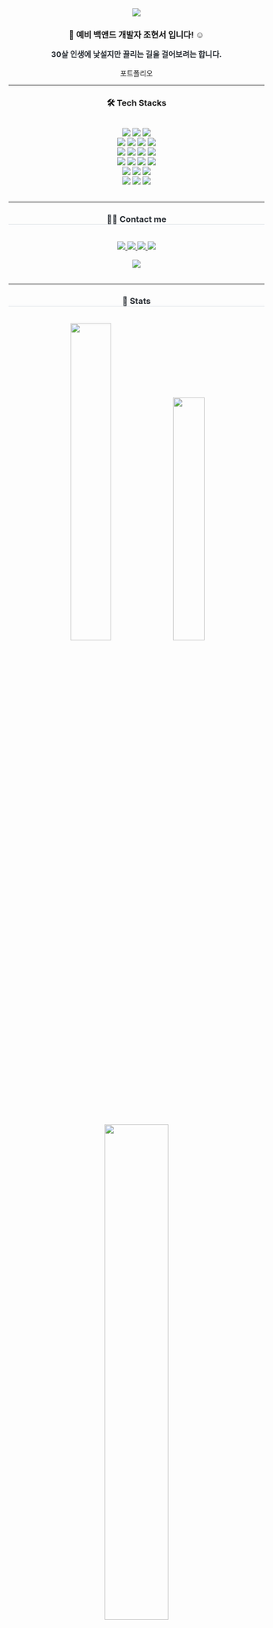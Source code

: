 <div align= "center">
    <img src="https://capsule-render.vercel.app/api?type=rounded&color=timeGradient&text=Welcome%20to%20Chordingg's%20GitHub%20👋&animation=twinkling&fontSize=40&fontAlignY=50&fontColor=000000" />
</div>
    <div align= "center"> 
    <h3 align="center"> 👋 예비 백앤드 개발자 조현서 입니다! ☺️ </h3>
    <div style="font-weight: 700; font-size:15px; text-align: center; color: #282d33;"> 30살 인생에 낯설지만 끌리는 길을 걸어보려는 합니다. </div> 
        <br>
        <div>
            <a href="https://chordingg.github.io/chordingg_portfolio/" style="text-decoration: none;">포트폴리오</a>
        </div>
    </div><hr/>
    <div align= "center">
    <h3 align="center"> 🛠️ Tech Stacks </h3> <br>
    <div style="margin: 0 auto; text-align: center;" align= "center"> 
          <img src="https://img.shields.io/badge/Java-007396?style=for-the-badge&logo=Java&logoColor=white">
          <img src="https://img.shields.io/badge/Oracle-F80000?style=for-the-badge&logo=Oracle&logoColor=white">
          <img src="https://img.shields.io/badge/MySQL-4479A1?style=for-the-badge&logo=MySQL&logoColor=white">
          <br/>
          <img src="https://img.shields.io/badge/Spring-6DB33F?style=for-the-badge&logo=Spring&logoColor=white">
          <img src="https://img.shields.io/badge/Spring Boot-6DB33F?style=for-the-badge&logo=Spring Boot&logoColor=white">
          <img src="https://img.shields.io/badge/apache%20tomcat-%23F8DC75.svg?style=for-the-badge&logo=apache-tomcat&logoColor=black">
          <img src="https://img.shields.io/badge/Bootstrap-7952B3?style=for-the-badge&logo=Bootstrap&logoColor=white">
          <br/>
          <img src="https://img.shields.io/badge/C++-00599C?style=for-the-badge&logo=C%2B%2B&logoColor=white">
          <img src="https://img.shields.io/badge/Python-3776AB?style=for-the-badge&logo=Python&logoColor=white">
          <img src="https://img.shields.io/badge/jQuery-0769AD?style=for-the-badge&logo=jQuery&logoColor=white">
          <img src="https://img.shields.io/badge/Amazon AWS-232F3E?style=for-the-badge&logo=Amazon AWS&logoColor=white">
          <br/>
           <img src="https://img.shields.io/badge/Thymeleaf-%23005C0F.svg?style=for-the-badge&logo=Thymeleaf&logoColor=white">
          <img src="https://img.shields.io/badge/HTML5-E34F26?style=for-the-badge&logo=HTML5&logoColor=white">
          <img src="https://img.shields.io/badge/CSS3-1572B6?style=for-the-badge&logo=CSS3&logoColor=white">
          <img src="https://img.shields.io/badge/Javascript-F7DF1E?style=for-the-badge&logo=Javascript&logoColor=white">
          <br/>
          <img src="https://img.shields.io/badge/Eclipse-FE7A16.svg?style=for-the-badge&logo=Eclipse&logoColor=white">
          <img src="https://img.shields.io/badge/Gradle-02303A.svg?style=for-the-badge&logo=Gradle&logoColor=white">
          <img src="https://img.shields.io/badge/Postman-FF6C37?style=for-the-badge&logo=postman&logoColor=white">
          <br/>
          <img src="https://img.shields.io/badge/Git-F05032?style=for-the-badge&logo=Git&logoColor=white">
          <img src="https://img.shields.io/badge/Github-181717?style=for-the-badge&logo=Github&logoColor=white">
          <img src="https://img.shields.io/badge/Discord-5865F2?style=for-the-badge&logo=Discord&logoColor=white">
          </div><br><hr/>
    </div>
    <div align= "center">
        <h3 style="border-bottom: 1px solid #d8dee4; color: #282d33;"> 🧑‍💻 Contact me </h3> <br> 
            <a href=https://www.instagram.com/> 
                <img src="https://img.shields.io/badge/Instagram-E4405F?style=for-the-badge&logo=Instagram&logoColor=white&link=https://www.instagram.com/"> </a>
             <a href=mailto:> 
                 <img src="https://img.shields.io/badge/Gmail-EA4335?style=for-the-badge&logo=Gmail&logoColor=white&link=mailto:"> </a>
             <a href=https://chording-95.tistory.com/> 
                 <img src="https://img.shields.io/badge/Tistory-000000?style=for-the-badge&logo=Tistory&logoColor=white&link=https://chording-95.tistory.com/"> </a>
             <a href=https://www.notion.so/Daily-31758745b74848039adc06b06b86212c> 
                 <img src="https://img.shields.io/badge/Notion-000000?style=for-the-badge&logo=Notion&logoColor=white&link=https://www.notion.so/Daily-31758745b74848039adc06b06b86212c"> </a>
    </div><br> 
    <div align= "center">
        <a href="https://hits.seeyoufarm.com"> 
            <img src="https://hits.seeyoufarm.com/api/count/incr/badge.svg?url=https%3A%2F%2Fgithub.com%2FChordingg%2F&count_bg=%23000000&title_bg=%23000000&icon=github.svg&icon_color=%23FFFFFF&title=GitHub&edge_flat=false"/></a>
    </div>
    <br><hr/>
   <div align="center">
    <h3 style="border-bottom: 1px solid #d8dee4; color: #282d33;">🏅 Stats</h3> <br>
    <div align="center">
        <img src="https://github-readme-stats.vercel.app/api?username=Chordingg&bg_color=60,bd96f8,94ffcd&title_color=000000&text_color=000000"  width="40%"/ > 
         <a href="https://solved.ac/Chordingg">
            <img src="http://mazassumnida.wtf/api/v2/generate_badge?boj=whgustj5679"  width="35%">
        </a>
    </div>
    <br>
    <div align="center">
         <img src="https://github-readme-stats.vercel.app/api/top-langs/?username=Chordingg&layout=compact&bg_color=60,bd96f8,94ffcd&title_color=000000&text_color=000000" width="50%"/><br> <br>
    </div>
</div>
    
    






<br>
<!--
**Chordingg/Chordingg** is a ✨ _special_ ✨ repository because its `README.md` (this file) appears on your GitHub profile.

Here are some ideas to get you started:

- 🔭 I’m currently working on ...
- 🌱 I’m currently learning ...
- 👯 I’m looking to collaborate on ...
- 🤔 I’m looking for help with ...
- 💬 Ask me about ...
- 📫 How to reach me: ...
- 😄 Pronouns: ...
- ⚡ Fun fact: ...
-->

First Project
